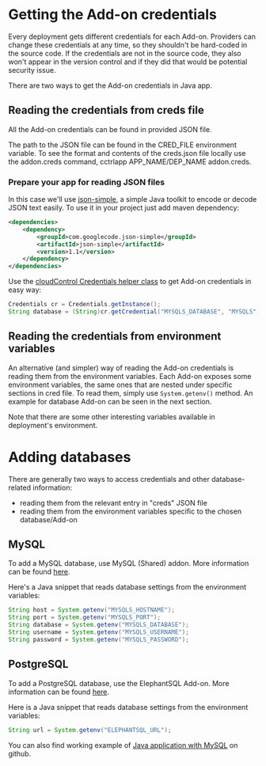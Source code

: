 # Getting the Add-on credentials

Every deployment gets different credentials for each Add-on. Providers can change these credentials at any time, so they shouldn't be hard-coded in the source code. If the credentials are not in the source code, they also won't appear in the version control and if they did that would be potential security issue.

There are two ways to get the Add-on credentials in Java app.

## Reading the credentials from creds file

All the Add-on credentials can be found in provided JSON file.

The path to the JSON file can be found in the CRED_FILE environment variable. To see the format and contents of the creds.json file locally use the addon.creds command, cctrlapp APP_NAME/DEP_NAME addon.creds.

### Prepare your app for reading JSON files

In this case we'll use [json-simple](http://code.google.com/p/json-simple/), a simple Java toolkit to encode or decode JSON text easily. To use it in your project just add maven dependency:

~~~xml
<dependencies>
	<dependency>
   		<groupId>com.googlecode.json-simple</groupId>
    	<artifactId>json-simple</artifactId>
        <version>1.1</version>
	</dependency>
</dependencies>
~~~

Use the [cloudControl Credentials helper class](https://gist.github.com/b350762c61fcc069b427) to get Add-on credentials in easy way:

~~~java
Credentials cr = Credentials.getInstance();
String database = (String)cr.getCredential("MYSQLS_DATABASE", "MYSQLS");
~~~

## Reading the credentials from environment variables

An alternative (and simpler) way of reading the Add-on credentials is reading them from the environment variables. Each Add-on exposes some environment variables, the same ones that are nested under specific sections in cred file. To read them, simply use `System.getenv()` method. An example for database Add-on can be seen in the next section.

Note that there are some other interesting variables available in deployment's environment.

# Adding databases

There are generally two ways to access credentials and other database-related information:

* reading them from the relevant entry in "creds" JSON file
* reading them from the environment variables specific to the chosen database/Add-on

## MySQL

To add a MySQL database, use MySQL (Shared) addon. More information can be found [here](https://www.cloudcontrol.com/add-ons/mysqls).

Here's a Java snippet that reads database settings from the environment variables:

~~~java
String host = System.getenv("MYSQLS_HOSTNAME");
String port = System.getenv("MYSQLS_PORT");
String database = System.getenv("MYSQLS_DATABASE");
String username = System.getenv("MYSQLS_USERNAME");
String password = System.getenv("MYSQLS_PASSWORD");
~~~

## PostgreSQL

To add a PostgreSQL database, use the ElephantSQL Add-on. More information can be found [here](https://www.cloudcontrol.com/add-ons/elephantsql).

Here is a Java snippet that reads database settings from the environment variables:

~~~java
String url = System.getenv("ELEPHANTSQL_URL");
~~~

You can also find working example of [Java application with MySQL](https://github.com/cloudControl/java-mysql-example-app) on github.
